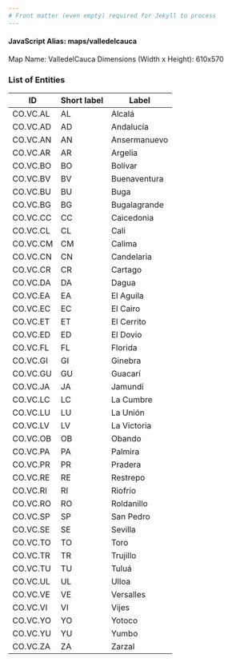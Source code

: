 ```yaml
---
# Front matter (even empty) required for Jekyll to process
---
```


#### JavaScript Alias: maps/valledelcauca

Map Name: ValledelCauca
Dimensions (Width x Height): 610x570





### List of Entities

ID | Short label | Label
---|---|---|
CO.VC.AL|AL|Alcalá
CO.VC.AD|AD|Andalucía
CO.VC.AN|AN|Ansermanuevo
CO.VC.AR|AR|Argelia
CO.VC.BO|BO|Bolívar
CO.VC.BV|BV|Buenaventura
CO.VC.BU|BU|Buga
CO.VC.BG|BG|Bugalagrande
CO.VC.CC|CC|Caicedonia
CO.VC.CL|CL|Cali
CO.VC.CM|CM|Calima
CO.VC.CN|CN|Candelaria
CO.VC.CR|CR|Cartago
CO.VC.DA|DA|Dagua
CO.VC.EA|EA|El Aguila
CO.VC.EC|EC|El Cairo
CO.VC.ET|ET|El Cerrito
CO.VC.ED|ED|El Dovio
CO.VC.FL|FL|Florida
CO.VC.GI|GI|Ginebra
CO.VC.GU|GU|Guacarí
CO.VC.JA|JA|Jamundí
CO.VC.LC|LC|La Cumbre
CO.VC.LU|LU|La Unión
CO.VC.LV|LV|La Victoria
CO.VC.OB|OB|Obando
CO.VC.PA|PA|Palmira
CO.VC.PR|PR|Pradera
CO.VC.RE|RE|Restrepo
CO.VC.RI|RI|Riofrío
CO.VC.RO|RO|Roldanillo
CO.VC.SP|SP|San Pedro
CO.VC.SE|SE|Sevilla
CO.VC.TO|TO|Toro
CO.VC.TR|TR|Trujillo
CO.VC.TU|TU|Tuluá
CO.VC.UL|UL|Ulloa
CO.VC.VE|VE|Versalles
CO.VC.VI|VI|Vijes
CO.VC.YO|YO|Yotoco
CO.VC.YU|YU|Yumbo
CO.VC.ZA|ZA|Zarzal